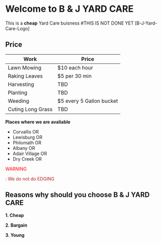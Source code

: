 # Welcome to B & J YARD CARE

This is a **cheap** Yard Care buisness
#THIS IS NOT DONE YET
[B-J-Yard-Care-Logo]
## Price 


 Work|Price
------------ | -------------
Lawn Mowing| $10 each hour
Raking Leaves | $5 per 30 min
Harvesting|TBD
Planting|TBD
Weeding|$5 every 5 Gallon bucket
Cuting Long Grass|TBD


**Places where we are avaliable**
* Corvallis OR 
* Lewisburg OR
* Philomath OR
* Albany OR
* Adair Village OR
* Dry Creek OR

                                                                       
<p style="color:red;">WARNING</p> <p style="color:firebrick;">: We do not do EDGING</p>

## Reasons why should you choose B & J  YARD CARE
**1. Cheap**

**2. Bargain**

**3. Young**

